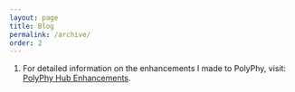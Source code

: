 ```yaml
---
layout: page
title: Blog
permalink: /archive/
order: 2
---
```


1. For detailed information on the enhancements I made to PolyPhy, visit: [PolyPhy Hub Enhancements](https://medium.com/@abhinavkumar130503/polyphy-hub-enhancements-217e3f61b837).
